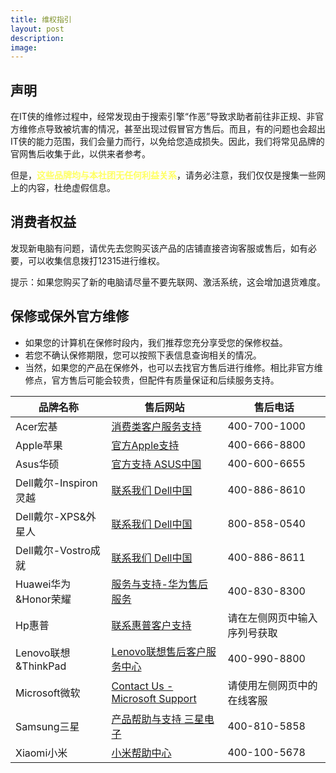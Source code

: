 ```yaml
---
title: 维权指引
layout: post
description: 
image: 
---
```


## 声明

在IT侠的维修过程中，经常发现由于搜索引擎“作恶”导致求助者前往非正规、非官方维修点导致被坑害的情况，甚至出现过假冒官方售后。而且，有的问题也会超出IT侠的能力范围，我们会量力而行，以免给您造成损失。因此，我们将常见品牌的官网售后收集于此，以供来者参考。

但是，<text style="color: rgb(255, 255, 97); font-weight: bold;">这些品牌均与本社团无任何利益关系</text>，请务必注意，我们仅仅是搜集一些网上的内容，杜绝虚假信息。

## 消费者权益

发现新电脑有问题，请优先去您购买该产品的店铺直接咨询客服或售后，如有必要，可以收集信息拨打12315进行维权。

提示：如果您购买了新的电脑请尽量不要先联网、激活系统，这会增加退货难度。

## 保修或保外官方维修

- 如果您的计算机在保修时段内，我们推荐您充分享受您的保修权益。
- 若您不确认保修期限，您可以按照下表信息查询相关的情况。
- 当然，如果您的产品在保修外，也可以去找官方售后进行维修。相比非官方维修点，官方售后可能会较贵，但配件有质量保证和后续服务支持。

| 品牌名称 | 售后网站 | 售后电话 |
| --- | --- | --- |
| Acer宏基 | [消费类客户服务支持](https://www.acer.com.cn/support.html?type=1) | 400-700-1000 |
| Apple苹果 | [官方Apple支持](https://support.apple.com/zh-cn) | 400-666-8800 |
| Asus华硕 | [官方支持 ASUS中国](https://www.asus.com.cn/support/CallUs) | 400-600-6655 |
| Dell戴尔-Inspiron灵越 | [联系我们 Dell中国](https://www.dell.com/support/incidents-online/cn/zh/cnbsd1/contactus/Dynamic?lwp=rt) | 400-886-8610  |
| Dell戴尔-XPS&外星人 | [联系我们 Dell中国](https://www.dell.com/support/incidents-online/cn/zh/cnbsd1/contactus/Dynamic?lwp=rt) | 800-858-0540 |
| Dell戴尔-Vostro成就 | [联系我们 Dell中国](https://www.dell.com/support/incidents-online/cn/zh/cnbsd1/contactus/Dynamic?lwp=rt) | 400-886-8611 |
| Huawei华为&Honor荣耀 | [服务与支持-华为售后服务](https://consumer.huawei.com/cn/support/) | 400-830-8300 |
| Hp惠普 | [联系惠普客户支持](https://support.hp.com/cn-zh/contact/laptops) | 请在左侧网页中输入序列号获取 |
| Lenovo联想&ThinkPad | [Lenovo联想售后客户服务中心](https://newsupport.lenovo.com.cn/) | 400-990-8800 |
| Microsoft微软 | [Contact Us - Microsoft Support](https://support.microsoft.com/zh-cn/contactus/) | 请使用左侧网页中的在线客服 |
| Samsung三星 | [产品帮助与支持 三星电子](https://www.samsung.com/cn/support/) | 400-810-5858 |
| Xiaomi小米 | [小米帮助中心](https://www.mi.com/service) | 400-100-5678 |
